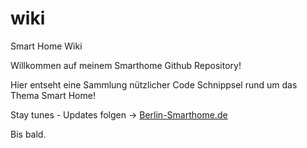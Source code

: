 # wiki
Smart Home Wiki

Willkommen auf meinem Smarthome Github Repository!

Hier entseht eine Sammlung nützlicher Code Schnippsel rund um das Thema Smart Home!

Stay tunes - Updates folgen -> <a href="https://berlin-smarthome.de" target="_blank" rel="nofollow">Berlin-Smarthome.de</a>

Bis bald. 
